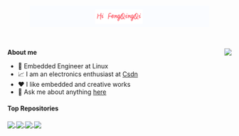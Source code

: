 <p align="center"><a href="https://github.com/FengQingQi/FengQingQi/tree/main"><img width="80%" alt="Hello, I'm FengQingQi. I do open source!" src="./img/FengQingQi.png" /></a></p>

<br />

<img 
  align="right" 
  style="synthwave:none;" 
  src="https://github-readme-stats.vercel.app/api?username=FengQingQi&show_icons=true&icon_color=EF8539&text_color=E5289E&bg_color=433358&hide_title=true" 
/>
**About me**
- 💼 Embedded Engineer at Linux
- 📈 I am an electronics enthusiast at [Csdn](https://blog.csdn.net/qq_39721016?spm=1001.2100.3001.5343)
- ❤️ I like embedded and creative works
- 💬 Ask me about anything [here](https://github.com/FengQingQi?tab=repositories)


#### Top Repositories


<a href="https://github.com/FengQingQi/u-boot-2018.01">
  <img align="center" src="https://github-readme-stats.vercel.app/api/pin/?username=FengQingQi&repo=u-boot-2018.01&theme=buefy" />
</a>
<a href="https://github.com/FengQingQi/u-boot-2020.07">
  <img align="center" src="https://github-readme-stats.vercel.app/api/pin/?username=FengQingQi&repo=u-boot-2020.07&theme=buefy" />
</a>
<a href="https://github.com/FengQingQi/linux-4.15">
  <img align="center" src="https://github-readme-stats.vercel.app/api/pin/?username=FengQingQi&repo=linux-4.15&theme=buefy" />
</a>
<a href="https://github.com/FengQingQi/buildroot-2021.02.6">
  <img align="center" src="https://github-readme-stats.vercel.app/api/pin/?username=FengQingQi&repo=buildroot-2021.02.6&theme=buefy" />
</a>

